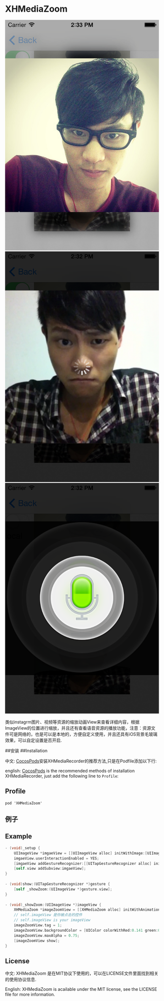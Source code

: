 XHMediaZoom
===========

![image](https://github.com/JackTeam/XHMediaZoom/raw/master/Screenshots/PhotoBlurExample.png)
![image](https://github.com/JackTeam/XHMediaZoom/raw/master/Screenshots/VideoExample.png)
![image](https://github.com/JackTeam/XHMediaZoom/raw/master/Screenshots/AudioExample.png)

类似instagrm图片、视频等资源的缩放动画View来查看详细内容，根据ImageView的位置进行缩放，并且还有查看语音资源的播放功能，注意：资源文件可是网络的，也是可以是本地的，方便自定义使用，并且还具有iOS背景毛玻璃效果，可以自定设置是否开启.


##安装
##Installation

中文:      [CocosPods](http://cocosPods.org)安装XHMediaRecorder的推荐方法,只是在Podfile添加以下行:

english:   [CocosPods](http://cocosPods.org) is the recommended methods of installation XHMediaRecorder, just add the following line to `Profile`:

## Profile

```
pod 'XHMediaZoom'
```

## 例子
## Example

```objective-c
- (void)_setup {
    UIImageView *imgaeView = [[UIImageView alloc] initWithImage:[UIImage imageNamed:@"your image"]];
    imgaeView.userInteractionEnabled = YES;
    [imgaeView addGestureRecognizer:[[UITapGestureRecognizer alloc] initWithTarget:self action:@selector(show:)]];
    [self.view addSubview:imgaeView];
}

- (void)show:(UITapGestureRecognizer *)gesture {
    [self _showZoom:(UIImageView *)gesture.view];
}

- (void)_showZoom:(UIImageView *)imageView {
    XHMediaZoom *imageZoomView = [[XHMediaZoom alloc] initWithAnimationTime:0.5 imageView:imageView blurEffect:NO];
    // self.imageView 是你被点击的控件
    // self.imageView is your imageView
    imageZoomView.tag = 1;
    imageZoomView.backgroundColor = [UIColor colorWithRed:0.141 green:0.310 blue:1.000 alpha:1.000];
    imageZoomView.maxAlpha = 0.75;
    [imageZoomView show];
}
```

## License

中文:      XHMediaZoom 是在MIT协议下使用的，可以在LICENSE文件里面找到相关的使用协议信息.

English:   XHMediaZoom is acailable under the MIT license, see the LICENSE file for more information.
